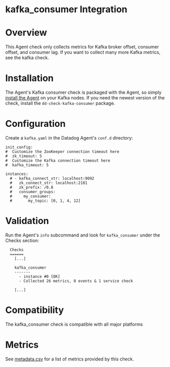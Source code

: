# kafka_consumer Integration

# Overview

This Agent check only collects metrics for Kafka broker offset, consumer offset, and consumer lag. If you want to collect many more Kafka metrics, see the kafka check.

# Installation

The Agent's Kafka consumer check is packaged with the Agent, so simply [install the Agent](https://app.datadoghq.com/account/settings#agent) on your Kafka nodes. If you need the newest version of the check, install the `dd-check-kafka-consumer` package.

# Configuration

Create a `kafka.yaml` in the Datadog Agent's `conf.d` directory:

```
init_config:
#  Customize the ZooKeeper connection timeout here
#  zk_timeout: 5
#  Customize the Kafka connection timeout here
#  kafka_timeout: 5

instances:
  # - kafka_connect_str: localhost:9092
  #   zk_connect_str: localhost:2181
  #   zk_prefix: /0.8
  #   consumer_groups:
  #     my_consumer:
  #       my_topic: [0, 1, 4, 12]
```

# Validation

Run the Agent's `info` subcommand and look for `kafka_consumer` under the Checks section:

```
  Checks
  ======
    [...]

    kafka_consumer
    -------
      - instance #0 [OK]
      - Collected 26 metrics, 0 events & 1 service check

    [...]
```

# Compatibility

The kafka_consumer check is compatible with all major platforms

# Metrics

See [metadata.csv](https://github.com/DataDog/integrations-core/blob/master/kafka_consumer/metadata.csv) for a list of metrics provided by this check.
